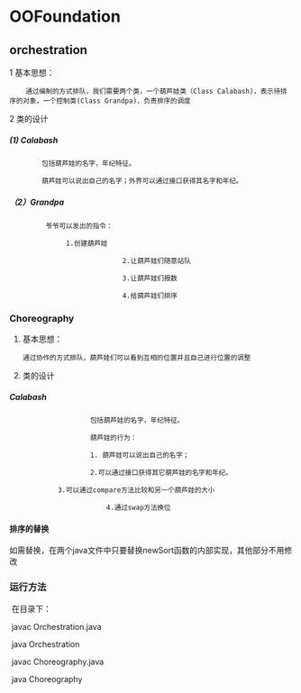 # OOFoundation

## orchestration

  1 基本思想：

        通过编制的方式排队，我们需要两个类，一个葫芦娃类（Class Calabash)，表示待排序的对象，一个控制类(Class Grandpa)，负责排序的调度

  2 类的设计

##### 			(1)	Calabash

          	包括葫芦娃的名字，年纪特征。

          	葫芦娃可以说出自己的名字；外界可以通过接口获得其名字和年纪。

#####      （2）Grandpa

             爷爷可以发出的指令：

                  1.创建葫芦娃

  								2.让葫芦娃们随意站队

  								3.让葫芦娃们报数

  								4.给葫芦娃们排序



### Choreography

1.  基本思想：

      	通过协作的方式排队，葫芦娃们可以看到互相的位置并且自己进行位置的调整

2.  类的设计

##### 			 	   Calabash

        				包括葫芦娃的名字，年纪特征。

        				葫芦娃的行为：

        				1. 葫芦娃可以说出自己的名字；

      					2.可以通过接口获得其它葫芦娃的名字和年纪。

                3.可以通过compare方法比较和另一个葫芦娃的大小

    						4.通过swap方法换位



#### 排序的替换

​	如需替换，在两个java文件中只要替换newSort函数的内部实现，其他部分不用修改

### 运行方法

​	在目录下：

​	javac Orchestration.java

​	java Orchestration

​	javac Choreography.java

​	java Choreography



​		

​					

​			


